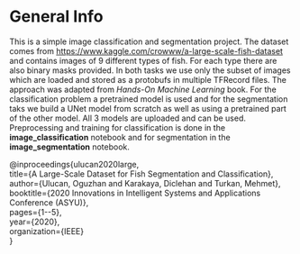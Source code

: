 # General Info
This is a simple image classification and segmentation project. The dataset comes from https://www.kaggle.com/crowww/a-large-scale-fish-dataset and contains images of 9 different types of fish. For each type there are also binary masks provided. In both tasks we use only the subset of images which are loaded and stored as a protobufs in multiple TFRecord files. The approach was adapted from *Hands-On Machine Learning* book. For the classification problem a pretrained model is used and for the segmentation taks we build a UNet model from scratch as well as using a pretrained part of the other model. All 3 models are uploaded and can be used. Preprocessing and training for classification is done in the 
**image_classification** notebook and for segmentation in the **image_segmentation** notebook.


@inproceedings{ulucan2020large,\
title={A Large-Scale Dataset for Fish Segmentation and Classification},\
author={Ulucan, Oguzhan and Karakaya, Diclehan and Turkan, Mehmet},\
booktitle={2020 Innovations in Intelligent Systems and Applications Conference (ASYU)},\
pages={1--5},\
year={2020},\
organization={IEEE}\
}

